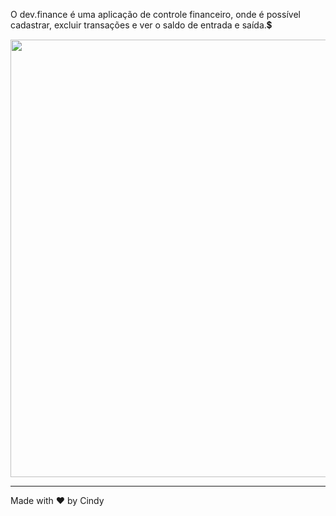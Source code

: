 O dev.finance é uma aplicação de controle financeiro, onde é possível cadastrar, excluir transações e ver o saldo de entrada e saída.💲


<div align="center">

<img src="https://user-images.githubusercontent.com/92797194/157933228-643f2ad0-8fce-4884-8fb2-e102d1b4307a.png" width="700px" />

</div>  

---

Made with ♥ by Cindy
  
